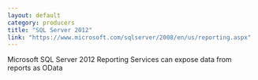 ```yaml
---
layout: default
category: producers
title: "SQL Server 2012"
link: "https://www.microsoft.com/sqlserver/2008/en/us/reporting.aspx"
---
```

Microsoft SQL Server 2012 Reporting Services can expose data from reports as OData

